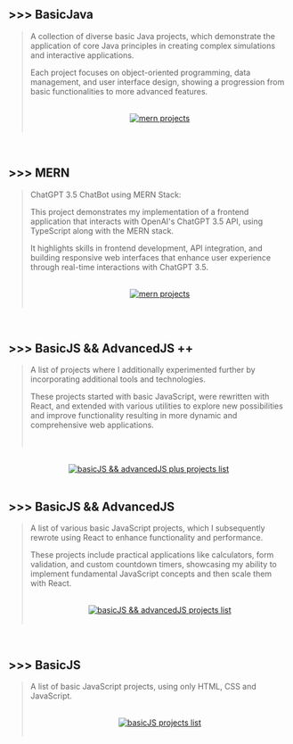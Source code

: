 ## >>> BasicJava

> A collection of diverse basic Java projects, which demonstrate the application of core Java principles
> in creating complex simulations and interactive applications.
>
> Each project focuses on object-oriented programming, data management, and user interface design, showing
> a progression from basic functionalities to more advanced features.
>
> <br>
>
> <div align="center">
>  <a href="https://github.com/Shcoobz/list_basicJava-projects">
>    <img src="https://img.shields.io/badge/basicJava_projects-List-28a745?style=for-the-badge&logo=github" alt="mern projects"/>
>   </a>
> </div>
>
> <br>

<br>

## >>> MERN

> ChatGPT 3.5 ChatBot using MERN Stack:
>
> This project demonstrates my implementation of a frontend application that interacts with OpenAI's ChatGPT 3.5 API, using TypeScript along with the MERN stack.
>
> It highlights skills in frontend development, API integration, and building responsive web interfaces that enhance user experience through real-time interactions with ChatGPT 3.5.
>
> <br>
>
> <div align="center">
>   <a href="https://github.com/Shcoobz/list_mern-projects">
>     <img src="https://img.shields.io/badge/mern_projects-List-28a745?style=for-the-badge&logo=github" alt="mern projects"/>
>    </a>
> </div>
>
> <br>

<br>

## >>> BasicJS && AdvancedJS ++

> A list of projects where I additionally experimented further by incorporating additional tools and technologies.
>
> These projects started with basic JavaScript, were rewritten with React, and extended with various utilities to explore new possibilities and improve functionality resulting in more dynamic and comprehensive web applications.
>
> <br>

<br>

<div align="center">
  <a href="https://github.com/Shcoobz/list_basicJS-and-advancedJS-plus-projects">
    <img src="https://img.shields.io/badge/basicJS_and_advancedJS_++_projects-List-28a745?style=for-the-badge&logo=github" alt="basicJS && advancedJS plus projects list"/>
  </a>
</div>

<br>

## >>> BasicJS && AdvancedJS

> A list of various basic JavaScript projects, which I subsequently rewrote using React to enhance functionality and performance.
>
> These projects include practical applications like calculators, form validation, and custom countdown timers, showcasing my ability to implement fundamental JavaScript concepts and then scale them with React.
>
> <br>
>
> <div align="center">
>   <a href="https://github.com/Shcoobz/list_basicJS-and-advancedJS-projects">
>     <img src="https://img.shields.io/badge/basicJS_and_advancedJS_projects-List-28a745?style=for-the-badge&logo=github" alt="basicJS && advancedJS projects list"/>
>   </a>
> </div>
>
> <br>

<br>

## >>> BasicJS

> A list of basic JavaScript projects, using only HTML, CSS and JavaScript.
>
> <br>
>
> <div align="center">
>   <a href="https://github.com/Shcoobz/list_basicJS-projects">
>     <img src="https://img.shields.io/badge/basicJS_projects-List-28a745?style=for-the-badge&logo=github" alt="basicJS projects list"/>
>   </a>
> </div>
>
> <br>

